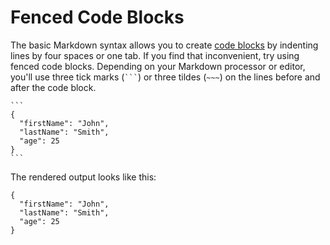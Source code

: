 <h1 class="page-header">Fenced Code Blocks</h1>

The basic Markdown syntax allows you to create [code blocks](/basic-syntax#code-blocks) by indenting lines by four spaces or one tab. If you find that inconvenient, try using fenced code blocks. Depending on your Markdown processor or editor, you'll use three tick marks (<code>```</code>) or three tildes (`~~~`) on the lines before and after the code block.

~~~~~~~~~
```
{
  "firstName": "John",
  "lastName": "Smith",
  "age": 25
}
```
~~~~~~~~~

The rendered output looks like this:

```plaintext
{
  "firstName": "John",
  "lastName": "Smith",
  "age": 25
}
```
